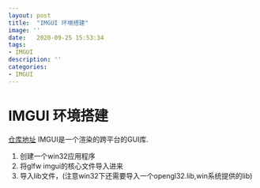 ```yaml
---
layout: post
title:  "IMGUI 环境搭建"
image: ''
date:   2020-09-25 15:53:34
tags:
- IMGUI
description: ''
categories: 
- IMGUI
---
```

# IMGUI 环境搭建
[仓库地址](https://github.com/ocornut/imgui.git) 
IMGUI是一个渲染的跨平台的GUI库.

1. 创建一个win32应用程序
2. 将glfw imgui的核心文件导入进来
3. 导入lib文件，(注意win32下还需要导入一个opengl32.lib,win系统提供的lib)

